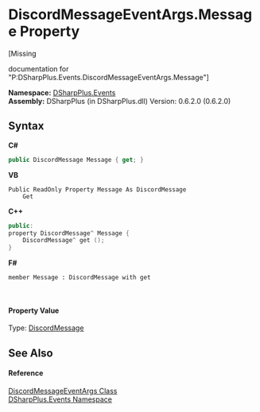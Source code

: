 # DiscordMessageEventArgs.Message Property 
 

\[Missing <summary> documentation for "P:DSharpPlus.Events.DiscordMessageEventArgs.Message"\]

**Namespace:**&nbsp;<a href="c92bdbbe-3dbb-8f2c-d215-691d3e9855e1">DSharpPlus.Events</a><br />**Assembly:**&nbsp;DSharpPlus (in DSharpPlus.dll) Version: 0.6.2.0 (0.6.2.0)

## Syntax

**C#**<br />
``` C#
public DiscordMessage Message { get; }
```

**VB**<br />
``` VB
Public ReadOnly Property Message As DiscordMessage
	Get
```

**C++**<br />
``` C++
public:
property DiscordMessage^ Message {
	DiscordMessage^ get ();
}
```

**F#**<br />
``` F#
member Message : DiscordMessage with get

```

<br />

#### Property Value
Type: <a href="624f2cf1-a9bc-96bc-c884-33ba518d0b5d">DiscordMessage</a>

## See Also


#### Reference
<a href="9c7889da-8edb-9c6e-0fc0-b5ea74a05991">DiscordMessageEventArgs Class</a><br /><a href="c92bdbbe-3dbb-8f2c-d215-691d3e9855e1">DSharpPlus.Events Namespace</a><br />